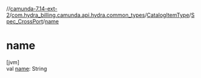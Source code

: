 //[camunda-7.14-ext-2](../../../../index.md)/[com.hydra_billing.camunda.api.hydra.common_types](../../index.md)/[CatalogItemType](../index.md)/[Spec_CrossPort](index.md)/[name](name.md)

# name

[jvm]\
val [name](name.md): String
